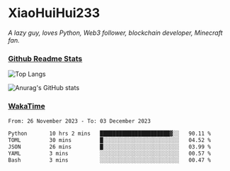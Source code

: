 # XiaoHuiHui233

*A lazy guy, loves Python, Web3 follower, blockchain developer, Minecraft fan.*

### [Github Readme Stats](https://github.com/anuraghazra/github-readme-stats)

![Top Langs](https://github-readme-stats.vercel.app/api/top-langs/?username=XiaoHuiHui233&layout=compact&theme=github_dark)

![Anurag's GitHub stats](https://github-readme-stats.vercel.app/api?username=XiaoHuiHui233&show_icons=true&theme=github_dark)

### [WakaTime](https://wakatime.com)

<!--START_SECTION:waka-->

```txt
From: 26 November 2023 - To: 03 December 2023

Python       10 hrs 2 mins   ██████████████████████▓░░   90.11 %
TOML         30 mins         █░░░░░░░░░░░░░░░░░░░░░░░░   04.52 %
JSON         26 mins         █░░░░░░░░░░░░░░░░░░░░░░░░   03.99 %
YAML         3 mins          ░░░░░░░░░░░░░░░░░░░░░░░░░   00.57 %
Bash         3 mins          ░░░░░░░░░░░░░░░░░░░░░░░░░   00.47 %
```

<!--END_SECTION:waka-->
